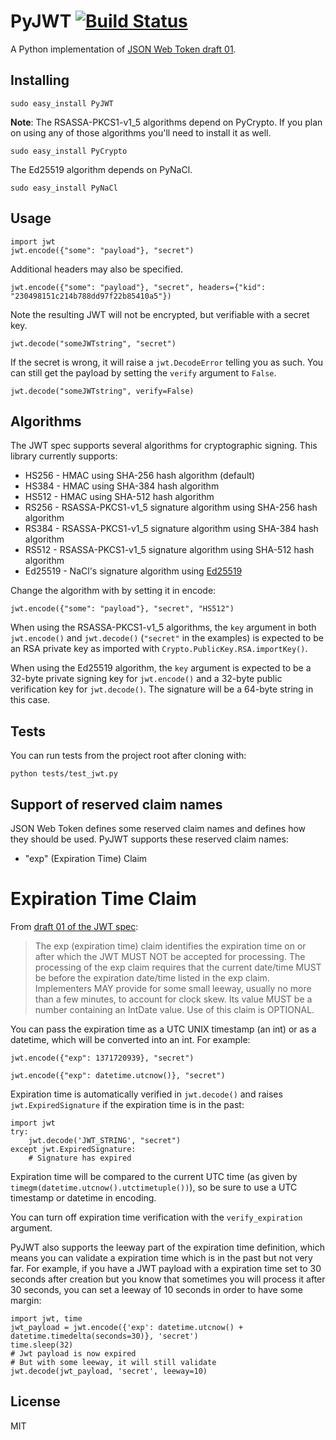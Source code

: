 PyJWT [![Build Status](https://travis-ci.org/progrium/pyjwt.png?branch=master)](https://travis-ci.org/progrium/pyjwt)
=====
A Python implementation of [JSON Web Token draft 01](http://self-issued.info/docs/draft-jones-json-web-token-01.html).

Installing
----------

    sudo easy_install PyJWT

**Note**: The RSASSA-PKCS1-v1_5 algorithms depend on PyCrypto. If you plan on
using any of those algorithms you'll need to install it as well.

    sudo easy_install PyCrypto

The Ed25519 algorithm depends on PyNaCl.

    sudo easy_install PyNaCl

Usage
-----

    import jwt
    jwt.encode({"some": "payload"}, "secret")

Additional headers may also be specified.

    jwt.encode({"some": "payload"}, "secret", headers={"kid": "230498151c214b788dd97f22b85410a5"})

Note the resulting JWT will not be encrypted, but verifiable with a secret key.

    jwt.decode("someJWTstring", "secret")

If the secret is wrong, it will raise a `jwt.DecodeError` telling you as such.
You can still get the payload by setting the `verify` argument to `False`.

    jwt.decode("someJWTstring", verify=False)

Algorithms
----------

The JWT spec supports several algorithms for cryptographic signing. This library
currently supports:

* HS256 - HMAC using SHA-256 hash algorithm (default)
* HS384 - HMAC using SHA-384 hash algorithm
* HS512 - HMAC using SHA-512 hash algorithm
* RS256 - RSASSA-PKCS1-v1_5 signature algorithm using SHA-256 hash algorithm
* RS384 - RSASSA-PKCS1-v1_5 signature algorithm using SHA-384 hash algorithm
* RS512 - RSASSA-PKCS1-v1_5 signature algorithm using SHA-512 hash algorithm
* Ed25519 - NaCl's signature algorithm using [Ed25519](http://ed25519.cr.yp.to/index.html)

Change the algorithm with by setting it in encode:

    jwt.encode({"some": "payload"}, "secret", "HS512")

When using the RSASSA-PKCS1-v1_5 algorithms, the `key` argument in both
`jwt.encode()` and `jwt.decode()` (`"secret"` in the examples) is expected to
be an RSA private key as imported with `Crypto.PublicKey.RSA.importKey()`.

When using the Ed25519 algorithm, the `key` argument is expected to be a 32-byte
private signing key for `jwt.encode()` and a 32-byte public verification key for 
`jwt.decode()`. The signature will be a 64-byte string in this case.

Tests
-----

You can run tests from the project root after cloning with:

    python tests/test_jwt.py

Support of reserved claim names
-------------------------------

JSON Web Token defines some reserved claim names and defines how they should be
used. PyJWT supports these reserved claim names:

 - "exp" (Expiration Time) Claim

Expiration Time Claim
=====================

From [draft 01 of the JWT spec](http://self-issued.info/docs/draft-jones-json-web-token-01.html#ReservedClaimName):

> The exp (expiration time) claim identifies the expiration time on or after
> which the JWT MUST NOT be accepted for processing. The processing of the exp
> claim requires that the current date/time MUST be before the expiration
> date/time listed in the exp claim. Implementers MAY provide for some small
> leeway, usually no more than a few minutes, to account for clock skew. Its
> value MUST be a number containing an IntDate value. Use of this claim is
> OPTIONAL.

You can pass the expiration time as a UTC UNIX timestamp (an int) or as a
datetime, which will be converted into an int. For example:

    jwt.encode({"exp": 1371720939}, "secret")

    jwt.encode({"exp": datetime.utcnow()}, "secret")

Expiration time is automatically verified in `jwt.decode()` and raises
`jwt.ExpiredSignature` if the expiration time is in the past:

    import jwt
    try:
        jwt.decode('JWT_STRING', "secret")
    except jwt.ExpiredSignature:
        # Signature has expired

Expiration time will be compared to the current UTC time (as given by
`timegm(datetime.utcnow().utctimetuple())`), so be sure to use a UTC timestamp
or datetime in encoding.

You can turn off expiration time verification with the `verify_expiration` argument.

PyJWT also supports the leeway part of the expiration time definition, which
means you can validate a expiration time which is in the past but not very far.
For example, if you have a JWT payload with a expiration time set to 30 seconds
after creation but you know that sometimes you will process it after 30 seconds,
you can set a leeway of 10 seconds in order to have some margin:

    import jwt, time
    jwt_payload = jwt.encode({'exp': datetime.utcnow() + datetime.timedelta(seconds=30)}, 'secret')
    time.sleep(32)
    # Jwt payload is now expired
    # But with some leeway, it will still validate
    jwt.decode(jwt_payload, 'secret', leeway=10)


License
-------

MIT
